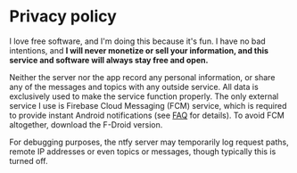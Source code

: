 # Privacy policy

I love free software, and I'm doing this because it's fun. I have no bad intentions, and **I will
never monetize or sell your information, and this service and software will always stay free and open.**

Neither the server nor the app record any personal information, or share any of the messages and topics with
any outside service. All data is exclusively used to make the service function properly. The only external service
I use is Firebase Cloud Messaging (FCM) service, which is required to provide instant Android notifications (see
[FAQ](faq.md) for details). To avoid FCM altogether, download the F-Droid version.

For debugging purposes, the ntfy server may temporarily log request paths, remote IP addresses or even topics
or messages, though typically this is turned off.
